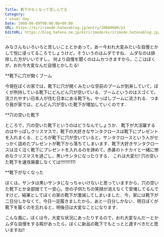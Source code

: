 ```yaml
---
Title: 靴下がなくなって苦しんでる
Category:
- usual day
Date: 2008-06-09T00:00:00+09:00
URL: https://kiririmode.hatenablog.jp/entry/20080609/p1
EditURL: https://blog.hatena.ne.jp/kiririmode/kiririmode.hatenablog.jp/atom/entry/8454420450078214787
---
```



みなさんもいろいろと苦しいこととかあって，あー今おれ大変みたいな自慢とかして悦に浸ってるころでしょうけど，そういうのはムダですね．
ムダなのは排除した方がいいですし， 何より自慢を聞くのはムカつきますから，ここはぼくが，おれ今大変なんだ自慢とかしたる!

**靴下に穴が開くブーム

今現在ぼくの家では，靴下に穴が開くみたいな空前のブームが到来していて，ぼくが所持している靴下にどんどん穴が空いている．ブームというのはスゴくて，流されやすい日本人が住む日本にある靴下も，やっぱしブームに流される．つまり我が家では，どんどん穴が空いた靴下が増加していくのです．

**穴の空いた靴下

ところで，穴の空いた靴下というのはどうなんでしょうか．
靴下が大活躍するのはやっぱしクリスマスで，靴下の大好きなサンタクロースは靴下にプレゼントを入れまくる．ところが靴下に穴が空いていると，サンタクロースという人がせっかく詰めたプレゼントが靴下から落ちてしまいます．靴下大好きサンタクロースは泣く泣く靴下にプレゼントを入れるのを諦めて，赤鼻のトナカイと一緒に惨めなクリスマスを過ごし，黒いサンタになったりする．
これは大変だ! 穴の空いた靴下を速攻廃棄しなくては!!!!!!!!111

**靴下がなくなった

ぼくは，サンタは黒いサンタになっちゃいけないと思っていますから，穴の空いた靴下とか全部捨てて一安心，世の子供たちの笑顔が消えなくて安堵してるんですけど，結果としてぼくの家の靴下が激減してしまいました．今，家には靴下が二日分しかなくて，今日一足履きましたから，あと一日分しかない．明日ぼくが靴下を履くのを忘れると，明後日は大変なことになります．

こんな風に，ぼくは今，大変な状況にあったりするので，おれ大変なんだーとかムダな自慢をする暇があったら，ぼくに新品の靴下でもとっとと渡すべきだと思いますね!!
